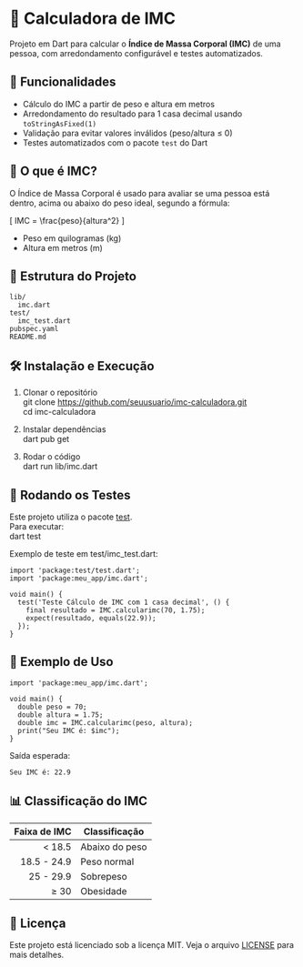 # 📏 Calculadora de IMC

Projeto em Dart para calcular o **Índice de Massa Corporal (IMC)** de uma pessoa, com arredondamento configurável e testes automatizados.

## 🚀 Funcionalidades

- Cálculo do IMC a partir de peso e altura em metros  
- Arredondamento do resultado para 1 casa decimal usando `toStringAsFixed(1)`  
- Validação para evitar valores inválidos (peso/altura ≤ 0)  
- Testes automatizados com o pacote `test` do Dart  

## 📖 O que é IMC?

O Índice de Massa Corporal é usado para avaliar se uma pessoa está dentro, acima ou abaixo do peso ideal, segundo a fórmula:



\[
IMC = \frac{peso}{altura^2}
\]



- Peso em quilogramas (kg)  
- Altura em metros (m)  

## 📂 Estrutura do Projeto

    lib/
      imc.dart
    test/
      imc_test.dart
    pubspec.yaml
    README.md

## 🛠️ Instalação e Execução

1. Clonar o repositório  
       git clone https://github.com/seuusuario/imc-calculadora.git  
       cd imc-calculadora  

2. Instalar dependências  
       dart pub get  

3. Rodar o código  
       dart run lib/imc.dart  

## 🧪 Rodando os Testes

Este projeto utiliza o pacote [test](https://pub.dev/packages/test).  
Para executar:  
       dart test  

Exemplo de teste em test/imc_test.dart:

    import 'package:test/test.dart';
    import 'package:meu_app/imc.dart';

    void main() {
      test('Teste Cálculo de IMC com 1 casa decimal', () {
        final resultado = IMC.calcularimc(70, 1.75);
        expect(resultado, equals(22.9));
      });
    }

## 📌 Exemplo de Uso

    import 'package:meu_app/imc.dart';

    void main() {
      double peso = 70;
      double altura = 1.75;
      double imc = IMC.calcularimc(peso, altura);
      print("Seu IMC é: $imc");
    }

Saída esperada:

    Seu IMC é: 22.9

## 📊 Classificação do IMC

| Faixa de IMC | Classificação     |
|-------------:|------------------|
| < 18.5       | Abaixo do peso   |
| 18.5 - 24.9  | Peso normal      |
| 25 - 29.9    | Sobrepeso        |
| ≥ 30         | Obesidade        |

## 📜 Licença

Este projeto está licenciado sob a licença MIT. Veja o arquivo [LICENSE](LICENSE) para mais detalhes.
